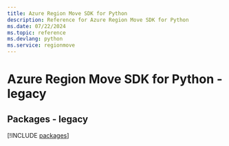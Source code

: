 ```yaml
---
title: Azure Region Move SDK for Python
description: Reference for Azure Region Move SDK for Python
ms.date: 07/22/2024
ms.topic: reference
ms.devlang: python
ms.service: regionmove
---
```

# Azure Region Move SDK for Python - legacy
## Packages - legacy
[!INCLUDE [packages](region-move-index.md)]